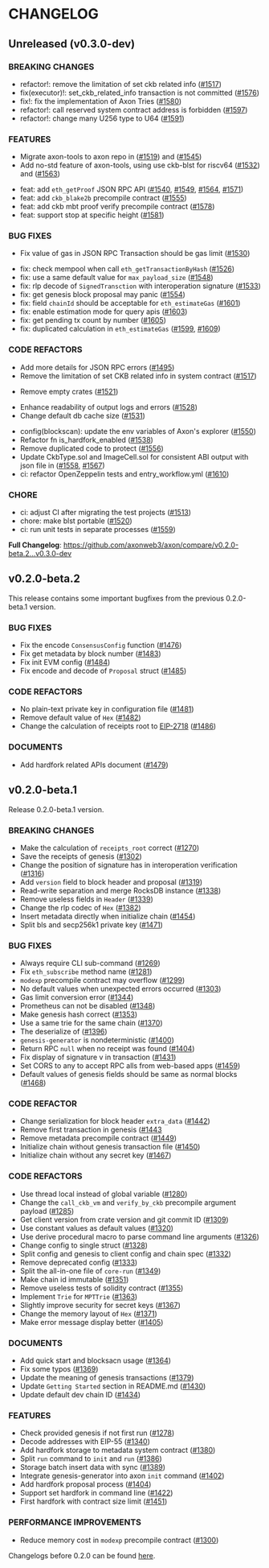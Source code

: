 # CHANGELOG

## Unreleased (v0.3.0-dev)

### BREAKING CHANGES
* refactor!: remove the limitation of set ckb related info ([\#1517](https://github.com/axonweb3/axon/pull/1517))
* fix(executor)!: set_ckb_related_info transaction is not committed ([\#1576](https://github.com/axonweb3/axon/pull/1576))
* fix!: fix the implementation of Axon Tries ([\#1580](https://github.com/axonweb3/axon/pull/1580))
* refactor!: call reserved system contract address is forbidden ([\#1597](https://github.com/axonweb3/axon/pull/1597))
* refactor!: change many U256 type to U64 ([\#1591](https://github.com/axonweb3/axon/pull/1591))

### FEATURES

- Migrate axon-tools to axon repo in
  ([\#1519](https://github.com/axonweb3/axon/pull/1519)) and ([\#1545](https://github.com/axonweb3/axon/pull/1545))
- Add no-std feature of axon-tools, using use ckb-blst for riscv64
  ([\#1532](https://github.com/axonweb3/axon/pull/1532)) and ([\#1563](https://github.com/axonweb3/axon/pull/1563))
* feat: add `eth_getProof` JSON RPC API ([\#1540](https://github.com/axonweb3/axon/pull/1540), [\#1549](https://github.com/axonweb3/axon/pull/1549), [\#1564](https://github.com/axonweb3/axon/pull/1564), [\#1571](https://github.com/axonweb3/axon/pull/1571))
* feat: add `ckb_blake2b` precompile contract ([\#1555](https://github.com/axonweb3/axon/pull/1555))
* feat: add ckb mbt proof verify precompile contract ([\#1578](https://github.com/axonweb3/axon/pull/1578))
* feat: support stop at specific height ([\#1581](https://github.com/axonweb3/axon/pull/1581))


### BUG FIXES

- Fix value of gas in JSON RPC Transaction should be gas limit
  ([\#1530](https://github.com/axonweb3/axon/pull/1530))
* fix: check mempool when call `eth_getTransactionByHash` ([\#1526](https://github.com/axonweb3/axon/pull/1526))
* fix: use a same default value for `max_payload_size` ([\#1548](https://github.com/axonweb3/axon/pull/1548))
* fix: rlp decode of `SignedTransction` with interoperation signature ([\#1533](https://github.com/axonweb3/axon/pull/1533))
* fix: get genesis block proposal may panic ([\#1554](https://github.com/axonweb3/axon/pull/1554))
* fix: field `chainId` should be acceptable for `eth_estimateGas` ([\#1601](https://github.com/axonweb3/axon/pull/1601))
* fix: enable estimation mode for query apis ([\#1603](https://github.com/axonweb3/axon/pull/1603))
* fix: get pending tx count by number ([\#1605](https://github.com/axonweb3/axon/pull/1605))
* fix: duplicated calculation in `eth_estimateGas` ([\#1599](https://github.com/axonweb3/axon/pull/1599), [\#1609](https://github.com/axonweb3/axon/pull/1609))


### CODE REFACTORS

- Add more details for JSON RPC errors ([\#1495](https://github.com/axonweb3/axon/pull/1495))
- Remove the limitation of set CKB related info in system contract ([\#1517](https://github.com/axonweb3/axon/pull/1517))
* Remove empty crates ([\#1521](https://github.com/axonweb3/axon/pull/1521))
- Enhance readability of output logs and errors ([\#1528](https://github.com/axonweb3/axon/pull/1528))
- Change default db cache size ([\#1531](https://github.com/axonweb3/axon/pull/1531))
* config(blockscan): update the env variables of Axon's explorer ([\#1550](https://github.com/axonweb3/axon/pull/1550))
* Refactor fn is_hardfork_enabled ([\#1538](https://github.com/axonweb3/axon/pull/1538))
* Remove duplicated code to protect ([\#1556](https://github.com/axonweb3/axon/pull/1556))
* Update CkbType.sol and ImageCell.sol for consistent ABI output with json file in ([\#1558](https://github.com/axonweb3/axon/pull/1558), [\#1567](https://github.com/axonweb3/axon/pull/1567))
* ci: refactor OpenZeppelin tests and entry_workflow.yml ([\#1610](https://github.com/axonweb3/axon/pull/1610))


### CHORE
* ci: adjust CI after migrating the test projects ([\#1513](https://github.com/axonweb3/axon/pull/1513))
* chore: make blst portable ([\#1520](https://github.com/axonweb3/axon/pull/1520))
* ci: run unit tests in separate processes ([\#1559](https://github.com/axonweb3/axon/pull/1559))


**Full Changelog**: https://github.com/axonweb3/axon/compare/v0.2.0-beta.2...v0.3.0-dev

## v0.2.0-beta.2

<!--
    Add a summary for the release here.

    If you don't change this message, or if this file is empty, the release
    will not be created. -->
    
This release contains some important bugfixes from the previous 0.2.0-beta.1 version.

### BUG FIXES

- Fix the encode `ConsensusConfig` function
  ([\#1476](https://github.com/axonweb3/axon/pull/1476))
- Fix get metadata by block number
  ([\#1483](https://github.com/axonweb3/axon/pull/1483))
- Fix init EVM config ([\#1484](https://github.com/axonweb3/axon/pull/1484))
- Fix encode and decode of `Proposal` struct
  ([\#1485](https://github.com/axonweb3/axon/pull/1485))

### CODE REFACTORS

- No plain-text private key in configuration file
  ([\#1481](https://github.com/axonweb3/axon/pull/1481))
- Remove default value of `Hex`
  ([\#1482](https://github.com/axonweb3/axon/pull/1482))
- Change the calculation of receipts root to [EIP-2718](https://eips.ethereum.org/EIPS/eip-2718)
  ([\#1486](https://github.com/axonweb3/axon/pull/1486))

### DOCUMENTS

- Add hardfork related APIs document
  ([\#1479](https://github.com/axonweb3/axon/pull/1479))

## v0.2.0-beta.1

<!--
    Add a summary for the release here.

    If you don't change this message, or if this file is empty, the release
    will not be created. -->

Release 0.2.0-beta.1 version.

### BREAKING CHANGES

- Make the calculation of `receipts_root` correct
  ([\#1270](https://github.com/axonweb3/axon/pull/1270))
- Save the receipts of genesis
  ([\#1302](https://github.com/axonweb3/axon/pull/1302))
- Change the position of signature has in interoperation verification
  ([\#1316](https://github.com/axonweb3/axon/pull/1316))
- Add `version` field to block header and proposal
  ([\#1319](https://github.com/axonweb3/axon/pull/1319))
- Read-write separation and merge RocksDB instance
  ([\#1338](https://github.com/axonweb3/axon/pull/1338))
- Remove useless fields in `Header`
  ([\#1339](https://github.com/axonweb3/axon/pull/1339))
- Change the rlp codec of `Hex` ([\#1382](https://github.com/axonweb3/axon/pull/1382))
- Insert metadata directly when initialize chain
  ([\#1454](https://github.com/axonweb3/axon/pull/1454))
- Split bls and secp256k1 private key
  ([\#1471](https://github.com/axonweb3/axon/pull/1471))

### BUG FIXES

- Always require CLI sub-command
  ([\#1269](https://github.com/axonweb3/axon/pull/1269))
- Fix `eth_subscribe` method name ([\#1281](https://github.com/axonweb3/axon/pull/1281))
- `modexp` precompile contract may overflow
  ([\#1299](https://github.com/axonweb3/axon/pull/1299))
- No default values when unexpected errors occurred
  ([\#1303](https://github.com/axonweb3/axon/pull/1303))
- Gas limit conversion error
  ([\#1344](https://github.com/axonweb3/axon/pull/1344))
- Prometheus can not be disabled
  ([\#1348](https://github.com/axonweb3/axon/pull/1348))
- Make genesis hash correct
  ([\#1353](https://github.com/axonweb3/axon/pull/1353))
- Use a same trie for the same chain
  ([\#1370](https://github.com/axonweb3/axon/pull/1370))
- The  deserialize of  ([\#1396](https://github.com/axonweb3/axon/pull/1396))
- `genesis-generator` is nondeterministic ([\#1400](https://github.com/axonweb3/axon/pull/1400))
- Return RPC `null` when no receipt was found
  ([\#1404](https://github.com/axonweb3/axon/pull/1404))
- Fix display of signature v in transaction
  ([\#1431](https://github.com/axonweb3/axon/pull/1431))
- Set CORS to any to accept RPC alls from web-based apps
  ([\#1459](https://github.com/axonweb3/axon/pull/1459))
- Default values of genesis fields should be same as normal blocks
  ([\#1468](https://github.com/axonweb3/axon/pull/1468))

### CODE REFACTOR

- Change serialization for block header `extra_data`
  ([\#1442](https://github.com/axonweb3/axon/pull/1442))
- Remove first transaction in genesis
  ([\#1443](https://github.com/axonweb3/axon/pull/1443)
- Remove metadata precompile contract
  ([\#1449](https://github.com/axonweb3/axon/pull/1449))
- Initialize chain without genesis transaction file
  ([\#1450](https://github.com/axonweb3/axon/pull/1450))
- Initialize chain without any secret key
  ([\#1467](https://github.com/axonweb3/axon/pull/1467))

### CODE REFACTORS

- Use thread local instead of global variable
  ([\#1280](https://github.com/axonweb3/axon/pull/1280))
- Change the `call_ckb_vm` and `verify_by_ckb` precompile argument payload
  ([\#1285](https://github.com/axonweb3/axon/pull/1285))
- Get client version from crate version and git commit ID
  ([\#1309](https://github.com/axonweb3/axon/pull/1309))
- Use constant values as default values
  ([\#1320](https://github.com/axonweb3/axon/pull/1320))
- Use derive procedural macro to parse command line arguments
  ([\#1326](https://github.com/axonweb3/axon/pull/1326))
- Change config to single struct
  ([\#1328](https://github.com/axonweb3/axon/pull/1328))
- Split config and genesis to client config and chain spec
  ([\#1332](https://github.com/axonweb3/axon/pull/1332))
- Remove deprecated config ([\#1333](https://github.com/axonweb3/axon/pull/1333))
- Split the all-in-one file of `core-run`
  ([\#1349](https://github.com/axonweb3/axon/pull/1349))
- Make chain id immutable ([\#1351](https://github.com/axonweb3/axon/pull/1351))
- Remove useless tests of solidity contract
  ([\#1355](https://github.com/axonweb3/axon/pull/1355))
- Implement `Trie` for `MPTTrie` ([\#1363](https://github.com/axonweb3/axon/pull/1363))
- Slightly improve security for secret keys
  ([\#1367](https://github.com/axonweb3/axon/pull/1367))
- Change the memory layout of `Hex`
  ([\#1371](https://github.com/axonweb3/axon/pull/1371))
- Make error message display better
  ([\#1405](https://github.com/axonweb3/axon/pull/1405))

### DOCUMENTS

- Add quick start and blocksacn usage
  ([\#1364](https://github.com/axonweb3/axon/pull/1364))
- Fix some typos ([\#1369](https://github.com/axonweb3/axon/pull/1369))
- Update the meaning of genesis transactions
  ([\#1379](https://github.com/axonweb3/axon/pull/1379))
- Update `Getting Started` section in README.md
  ([\#1430](https://github.com/axonweb3/axon/pull/1430))
- Update default dev chain ID
  ([\#1434](https://github.com/axonweb3/axon/pull/1434))

### FEATURES

- Check provided genesis if not first run
  ([\#1278](https://github.com/axonweb3/axon/pull/1278))
- Decode addresses with EIP-55
  ([\#1340](https://github.com/axonweb3/axon/pull/1340))
- Add hardfork storage to metadata system contract
  ([\#1380](https://github.com/axonweb3/axon/pull/1380))
- Split `run` command to `init` and `run`
  ([\#1386](https://github.com/axonweb3/axon/pull/1386))
- Storage batch insert data with sync
  ([\#1389](https://github.com/axonweb3/axon/pull/1389))
- Integrate genesis-generator into axon `init` command
  ([\#1402](https://github.com/axonweb3/axon/pull/1402))
- Add hardfork proposal process
  ([\#1404](https://github.com/axonweb3/axon/pull/1404))
- Support set hardfork in command line
  ([\#1422](https://github.com/axonweb3/axon/pull/1422))
- First hardfork with contract size limit
  ([\#1451](https://github.com/axonweb3/axon/pull/1451))

### PERFORMANCE IMPROVEMENTS

- Reduce memory cost in `modexp` precompile contract
  ([\#1300](https://github.com/axonweb3/axon/pull/1300))

Changelogs before 0.2.0 can be found [here](./CHANGELOG_OLD.md).

